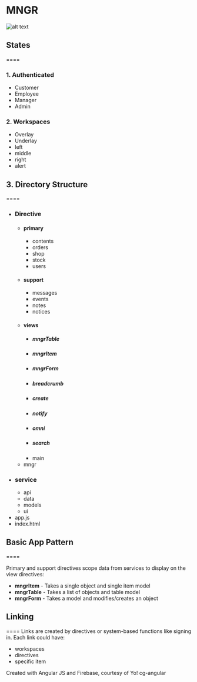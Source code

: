 # MNGR
![alt text](https://lh5.googleusercontent.com/CSNN23iyh6lXba1YoTqFwnLMTGd8TPRadVpRBng1c9s=w723-h844-no "MNGR, Crossing the finishline with you.")
## States
====
### 1. Authenticated
  * Customer
  * Employee
  * Manager
  * Admin
### 2. Workspaces
  * Overlay
  * Underlay
  * left
  * middle
  * right
  * alert

## 3. Directory Structure
====
* ### Directive
  * #### primary
    * contents
    * orders
    * shop
    * stock
    * users
  * #### support
    * messages
    * events
    * notes
    * notices
  * #### views
    * ##### mngrTable
    * ##### mngrItem
    * ##### mngrForm
    * ##### breadcrumb
    * ##### create
    * ##### notify
    * ##### omni
    * ##### search
    * main
  * mngr
* ### service
  * api
  * data
  * models
  * ui
* app.js
* index.html

## Basic App Pattern
====


Primary and support directives scope data from services to display on the view directives:
  * **mngrItem** - Takes a single object and single item model
  * **mngrTable** - Takes a list of objects and table model
  * **mngrForm** - Takes a model and modifies/creates an object
  
  
## Linking
====
Links are created by directives or system-based functions like signing in. Each link could have:
  * workspaces
  * directives
  * specific item


Created with Angular JS and Firebase, courtesy of Yo! cg-angular
  